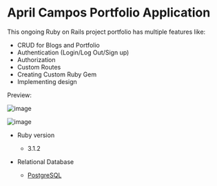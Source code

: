 # April Campos Portfolio Application

This ongoing Ruby on Rails project portfolio has multiple features like:
- CRUD for Blogs and Portfolio
- Authentication (Login/Log Out/Sign up)
- Authorization
- Custom Routes
- Creating Custom Ruby Gem
- Implementing design

Preview:

![image](https://github.com/user-attachments/assets/2b46e680-21d9-40b3-b78c-f3de51cdaa5d)

![image](https://github.com/user-attachments/assets/1d2d8cf6-baa6-4028-9673-8643aec61326)

* Ruby version
  - 3.1.2

* Relational Database
  - [PostgreSQL](https://www.postgresql.org/)
